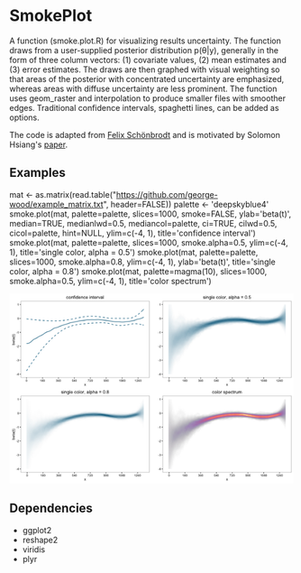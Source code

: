 # SmokePlot

A function (smoke.plot.R) for visualizing results uncertainty. The function draws from a user-supplied posterior distribution p(θ|y), generally in the form of three column vectors: (1) covariate values, (2) mean estimates and (3) error estimates. The draws are then graphed with visual weighting so that areas of the posterior with concentrated uncertainty are emphasized, whereas areas with diffuse uncertainty are less prominent. The function uses geom_raster and interpolation to produce smaller files with smoother edges. Traditional confidence intervals, spaghetti lines, can be added as options.

The code is adapted from [Felix Schönbrodt](http://www.nicebread.de/visually-weighted-watercolor-plots-new-variants-please-vote/) and is motivated by Solomon Hsiang's [paper](http://papers.ssrn.com/sol3/papers.cfm?abstract_id=2265501).

## Examples

  mat <- as.matrix(read.table("https://github.com/george-wood/example_matrix.txt", header=FALSE))
  palette <- 'deepskyblue4'
  smoke.plot(mat, palette=palette, slices=1000, smoke=FALSE, ylab='beta(t)',
           median=TRUE, medianlwd=0.5, mediancol=palette, 
           ci=TRUE, cilwd=0.5, cicol=palette, hint=NULL, ylim=c(-4, 1), title='confidence interval')
  smoke.plot(mat, palette=palette, slices=1000, smoke.alpha=0.5,
           ylim=c(-4, 1), title='single color, alpha = 0.5')
  smoke.plot(mat, palette=palette, slices=1000, smoke.alpha=0.8,
           ylim=c(-4, 1), ylab='beta(t)', title='single color, alpha = 0.8')
  smoke.plot(mat, palette=magma(10), slices=1000, smoke.alpha=0.5,
           ylim=c(-4, 1), title='color spectrum')

![Ex1](/img/smoke_plots.png)

## Dependencies

* ggplot2
* reshape2
* viridis
* plyr
